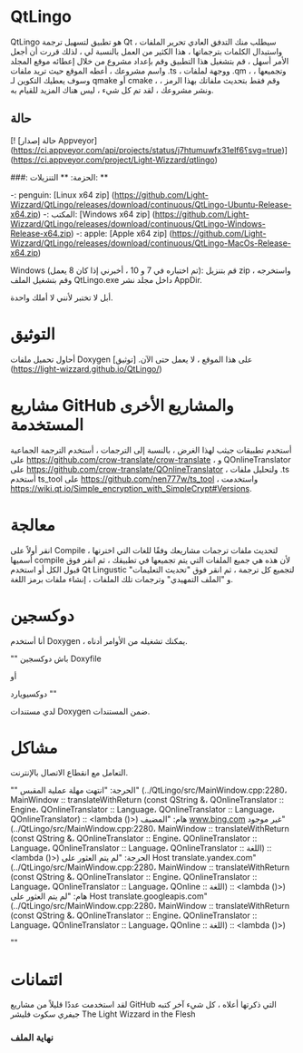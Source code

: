 # QtLingo

QtLingo هو تطبيق لتسهيل ترجمة Qt ،
سيطلب منك التدفق العادي تحرير الملفات واستبدال الكلمات بترجماتها ،
هذا الكثير من العمل بالنسبة لي ،
لذلك قررت أن أجعل الأمر أسهل ،
قم بتشغيل هذا التطبيق وقم بإعداد مشروع من خلال إعطائه موقع المجلد واسم مشروعك ،
أعطه الموقع حيث تريد ملفات .ts ،
ووجهة لملفات .qm ،
وتجميعها ،
وسوف يعطيك التكوين لـ qmake أو cmake ،
وقم فقط بتحديث ملفاتك بهذا الرمز ،
ونشر مشروعك ،
لقد تم كل شيء ، ليس هناك المزيد للقيام به.

## حالة

[! [حالة إصدار Appveyor] (https://ci.appveyor.com/api/projects/status/j7htumuwfx31elf6؟svg=true)] (https://ci.appveyor.com/project/Light-Wizzard/qtlingo)

###: الحزمة: ** التنزيلات: **

-: penguin: [Linux x64 zip] (https://github.com/Light-Wizzard/QtLingo/releases/download/continuous/QtLingo-Ubuntu-Release-x64.zip)
-: المكتب: [Windows x64 zip] (https://github.com/Light-Wizzard/QtLingo/releases/download/continuous/QtLingo-Windows-Release-x64.zip)
-: apple: [Apple x64 zip] (https://github.com/Light-Wizzard/QtLingo/releases/download/continuous/QtLingo-MacOs-Release-x64.zip)

Windows (تم اختباره في 7 و 10 ، أخبرني إذا كان 8 يعمل): قم بتنزيل zip واستخرجه ،
وقم بتشغيل الملف QtLingo.exe داخل مجلد نشر AppDir.

أبل لا تختبر لأنني لا أملك واحدة.

# التوثيق

أحاول تحميل ملفات Doxygen على هذا الموقع ، لا يعمل حتى الآن.
[توثيق] (https://light-wizzard.github.io/QtLingo/)

# مشاريع GitHub والمشاريع الأخرى المستخدمة

أستخدم تطبيقات جيثب لهذا الغرض ،
بالنسبة إلى الترجمات ، أستخدم الترجمة الجماعية على https://github.com/crow-translate/crow-translate ،
و QOnlineTranslator على https://github.com/crow-translate/QOnlineTranslator ،
ولتحليل ملفات .ts أستخدم ts_tool على https://github.com/nen777w/ts_tool ،
واستخدمت https://wiki.qt.io/Simple_encryption_with_SimpleCrypt#Versions.

# معالجة

انقر أولاً على Compile لتحديث ملفات ترجمات مشاريعك وفقًا للغات التي اخترتها ،
أسميها compile لأن هذه هي جميع الملفات التي يتم تجميعها في تطبيقك ،
ثم انقر فوق قبول الكل أو استخدم Qt Lingustic لتجميع كل ترجمة ،
ثم انقر فوق "تحديث التعليمات" و "الملف التمهيدي" وترجمات تلك الملفات ،
إنشاء ملفات برمز اللغة.

# دوكسجين

أنا أستخدم Doxygen ، يمكنك تشغيله من الأوامر أدناه.

"" باش
دوكسجين Doxyfile

أو

دوكسيويارد
""

لدي مستندات Doxygen ضمن المستندات.

# مشاكل

التعامل مع انقطاع الاتصال بالإنترنت.

""
الحرجة: "انتهت مهلة عملية المقبس" (../QtLingo/src/MainWindow.cpp:2280، MainWindow :: translateWithReturn (const QString &، QOnlineTranslator :: Engine، QOnlineTranslator :: Language، QOnlineTranslator :: Language، QOnlineTranslator) :: <lambda ()>)
هام: "المضيف www.bing.com غير موجود" (../QtLingo/src/MainWindow.cpp:2280، MainWindow :: translateWithReturn (const QString &، QOnlineTranslator :: Engine، QOnlineTranslator :: Language، QOnlineTranslator :: Language، QOnlineTranslator :: اللغة) :: <lambda ()>)
الحرجة: "لم يتم العثور على Host translate.yandex.com" (../QtLingo/src/MainWindow.cpp:2280، MainWindow :: translateWithReturn (const QString &، QOnlineTranslator :: Engine، QOnlineTranslator :: Language، QOnlineTranslator :: Language، QOnline :: اللغة) :: <lambda ()>)
هام: "لم يتم العثور على Host translate.googleapis.com" (../QtLingo/src/MainWindow.cpp:2280، MainWindow :: translateWithReturn (const QString &، QOnlineTranslator :: Engine، QOnlineTranslator :: Language، QOnlineTranslator :: Language، QOnline :: اللغة) :: <lambda ()>)

""

# ائتمانات

لقد استخدمت عددًا قليلاً من مشاريع GitHub التي ذكرتها أعلاه ، كل شيء آخر
كتبه جيفري سكوت فليشر The Light Wizzard in the Flesh

### نهاية الملف